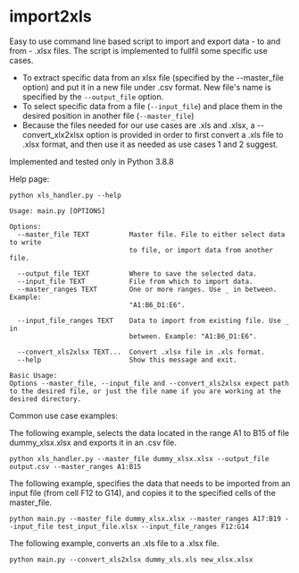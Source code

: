 # import2xls
Easy to use command line based script to import and export data - to and from - .xlsx files. The script is implemented to fullfil some specific use cases.
- To extract specific data from an xlsx file (specified by the --master_file option) and put it in a new file under .csv format. New file's name is specified 
by the `--output_file` option.
- To select specific data from a file (`--input_file`) and place them in the desired position in another file (`--master_file`)
- Because the files needed for our use cases are .xls and .xlsx, a --convert_xlx2xlsx option is provided in order to first convert a .xls file to .xlsx format, and 
then use it as needed as use cases 1 and 2 suggest. 

Implemented and tested only in Python 3.8.8

Help page:
```
python xls_handler.py --help
```
```
Usage: main.py [OPTIONS]

Options:
  --master_file TEXT          Master file. File to either select data to write
                              to file, or import data from another file.

  --output_file TEXT          Where to save the selected data.
  --input_file TEXT           File from which to import data.
  --master_ranges TEXT        One or more ranges. Use _ in between. Example:
                              "A1:B6_D1:E6".

  --input_file_ranges TEXT    Data to import from existing file. Use _ in
                              between. Example: "A1:B6_D1:E6".

  --convert_xls2xlsx TEXT...  Convert .xlsx file in .xls format.
  --help                      Show this message and exit.
  
Basic Usage:
Options --master_file, --input_file and --convert_xls2xlsx expect path to the desired file, or just the file name if you are working at the desired directory.
```


Common use case examples:

The following example, selects the data located in the range A1 to B15 of file dummy_xlsx.xlsx and exports it in an .csv file.
```
python xls_handler.py --master_file dummy_xlsx.xlsx --output_file output.csv --master_ranges A1:B15
```

The following example, specifies the data that needs to be imported from an input file (from cell F12 to G14), and copies it to the specified cells of the master_file.

```
python main.py --master_file dummy_xlsx.xlsx --master_ranges A17:B19 --input_file test_input_file.xlsx --input_file_ranges F12:G14
```

The following example, converts an .xls file to a .xlsx file. 

```
python main.py --convert_xls2xlsx dummy_xls.xls new_xlsx.xlsx
```

